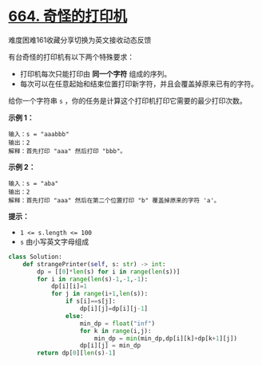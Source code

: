# [664. 奇怪的打印机](https://leetcode-cn.com/problems/strange-printer/)

难度困难161收藏分享切换为英文接收动态反馈

有台奇怪的打印机有以下两个特殊要求：

- 打印机每次只能打印由 **同一个字符** 组成的序列。
- 每次可以在任意起始和结束位置打印新字符，并且会覆盖掉原来已有的字符。

给你一个字符串 `s` ，你的任务是计算这个打印机打印它需要的最少打印次数。

**示例 1：**

```
输入：s = "aaabbb"
输出：2
解释：首先打印 "aaa" 然后打印 "bbb"。
```

**示例 2：**

```
输入：s = "aba"
输出：2
解释：首先打印 "aaa" 然后在第二个位置打印 "b" 覆盖掉原来的字符 'a'。
```

 

**提示：**

- `1 <= s.length <= 100`
- `s` 由小写英文字母组成



```python
class Solution:
    def strangePrinter(self, s: str) -> int:
        dp = [[0]*len(s) for i in range(len(s))]
        for i in range(len(s)-1,-1,-1):
            dp[i][i]=1
            for j in range(i+1,len(s)):
                if s[i]==s[j]:
                    dp[i][j]=dp[i][j-1]
                else:
                    min_dp = float("inf")
                    for k in range(i,j):
                        min_dp = min(min_dp,dp[i][k]+dp[k+1][j])
                    dp[i][j] = min_dp
        return dp[0][len(s)-1]
```

